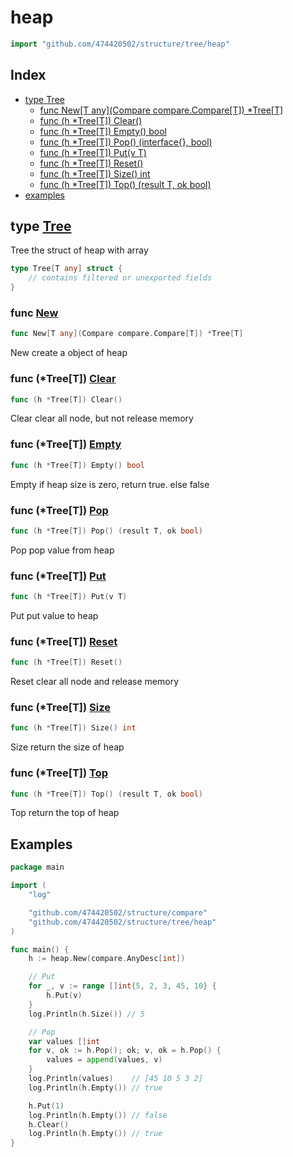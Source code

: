 # heap

```go
import "github.com/474420502/structure/tree/heap"
```

## Index

- [type Tree](<#type-tree>)
  - [func New[T any](Compare compare.Compare[T]) *Tree[T]](<#func-new>)
  - [func (h *Tree[T]) Clear()](<#func-treet-clear>)
  - [func (h *Tree[T]) Empty() bool](<#func-treet-empty>)
  - [func (h *Tree[T]) Pop() (interface{}, bool)](<#func-treet-pop>)
  - [func (h *Tree[T]) Put(v T)](<#func-treet-put>)
  - [func (h *Tree[T]) Reset()](<#func-treet-reset>)
  - [func (h *Tree[T]) Size() int](<#func-treet-size>)
  - [func (h *Tree[T]) Top() (result T, ok bool)](<#func-treet-top>)
- [examples](#examples)
 

## type [Tree](#examples)

Tree the struct of heap with array

```go
type Tree[T any] struct {
    // contains filtered or unexported fields
}
```

### func [New](#examples)

```go
func New[T any](Compare compare.Compare[T]) *Tree[T]
```

New create a  object of heap

### func \(\*Tree\[T\]\) [Clear](#examples)

```go
func (h *Tree[T]) Clear()
```

Clear clear all node\, but not release memory

### func \(\*Tree\[T\]\) [Empty](#examples)

```go
func (h *Tree[T]) Empty() bool
```

Empty if heap size is zero\, return true\. else false

### func \(\*Tree\[T\]\) [Pop](#examples)

```go
func (h *Tree[T]) Pop() (result T, ok bool)
```

Pop pop value from heap

### func \(\*Tree\[T\]\) [Put](#examples)

```go
func (h *Tree[T]) Put(v T)
```

Put put value to heap

### func \(\*Tree\[T\]\) [Reset](#examples)

```go
func (h *Tree[T]) Reset()
```

Reset clear all node and release memory

### func \(\*Tree\[T\]\) [Size](#examples)

```go
func (h *Tree[T]) Size() int
```

Size return the size of heap

### func \(\*Tree\[T\]\) [Top](#examples)

```go
func (h *Tree[T]) Top() (result T, ok bool)
```

Top return the top of heap
 
## Examples

```go
package main

import (
	"log"

	"github.com/474420502/structure/compare"
	"github.com/474420502/structure/tree/heap"
)

func main() {
	h := heap.New(compare.AnyDesc[int])

	// Put
	for _, v := range []int{5, 2, 3, 45, 10} {
		h.Put(v)
	}
	log.Println(h.Size()) // 5

	// Pop
	var values []int
	for v, ok := h.Pop(); ok; v, ok = h.Pop() {
		values = append(values, v)
	}
	log.Println(values)    // [45 10 5 3 2]
	log.Println(h.Empty()) // true

	h.Put(1)
	log.Println(h.Empty()) // false
	h.Clear()
	log.Println(h.Empty()) // true
}

```
 
